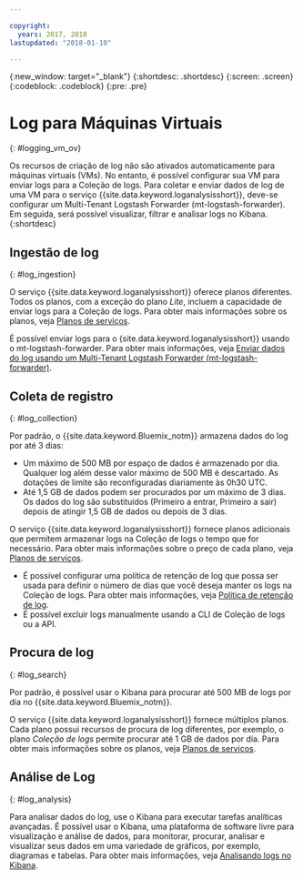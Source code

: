 ```yaml
---

copyright:
  years: 2017, 2018
lastupdated: "2018-01-10"

---
```


{:new_window: target="_blank"}
{:shortdesc: .shortdesc}
{:screen: .screen}
{:codeblock: .codeblock}
{:pre: .pre}

# Log para Máquinas Virtuais
{: #logging_vm_ov}

Os recursos de criação de log não são ativados automaticamente para máquinas virtuais (VMs). No entanto, é possível configurar sua VM para enviar logs para a Coleção de logs. Para coletar e enviar dados de log de uma VM para o serviço {{site.data.keyword.loganalysisshort}}, deve-se configurar um Multi-Tenant Logstash Forwarder (mt-logstash-forwarder). Em seguida, será possível visualizar, filtrar e analisar logs no Kibana.
{:shortdesc}


## Ingestão de log
{: #log_ingestion}

O serviço {{site.data.keyword.loganalysisshort}} oferece planos diferentes. Todos os planos, com a exceção do plano *Lite*, incluem a capacidade de enviar logs para a Coleção de logs. Para obter mais informações sobre os planos, veja [Planos de serviços](/docs/services/CloudLogAnalysis/log_analysis_ov.html#plans).

É possível enviar logs para o {site.data.keyword.loganalysisshort}} usando o mt-logstash-forwarder. Para obter mais informações, veja [Enviar dados do log usando um Multi-Tenant Logstash Forwarder (mt-logstash-forwarder)](/docs/services/CloudLogAnalysis/how-to/send-data/send_data_mt.html#send_data_mt).


## Coleta de registro
{: #log_collection}

Por padrão, o {{site.data.keyword.Bluemix_notm}} armazena dados do log por até 3 dias:   

* Um máximo de 500 MB por espaço de dados é armazenado por dia. Qualquer log além desse valor máximo de 500 MB é descartado. As dotações de limite são reconfiguradas diariamente às 0h30 UTC.
* Até 1,5 GB de dados podem ser procurados por um máximo de 3 dias. Os dados do log são substituídos (Primeiro a entrar, Primeiro a sair) depois de atingir 1,5 GB de dados ou depois de 3 dias.

O serviço {{site.data.keyword.loganalysisshort}} fornece planos adicionais que permitem armazenar logs na Coleção de logs o tempo que for necessário. Para obter mais informações sobre o preço de cada plano, veja [Planos de serviços](/docs/services/CloudLogAnalysis/log_analysis_ov.html#plans).

* É possível configurar uma política de retenção de log que possa ser usada para definir o número de dias que você deseja manter os logs na Coleção de logs. Para obter mais informações, veja [Política de retenção de log](/docs/services/CloudLogAnalysis/log_analysis_ov.html#policies).
* É possível excluir logs manualmente usando a CLI de Coleção de logs ou a API.


## Procura de log
{: #log_search}

Por padrão, é possível usar o Kibana para procurar até 500 MB de logs por dia no {{site.data.keyword.Bluemix_notm}}. 

O serviço {{site.data.keyword.loganalysisshort}} fornece múltiplos planos. Cada plano possui recursos de procura de log diferentes, por exemplo, o plano *Coleção de logs* permite procurar até 1 GB de dados por dia. Para obter mais informações sobre os planos, veja [Planos de serviços](/docs/services/CloudLogAnalysis/log_analysis_ov.html#plans).


## Análise de Log
{: #log_analysis}

Para analisar dados do log, use o Kibana para executar tarefas analíticas avançadas. É possível usar o Kibana, uma plataforma de software livre para visualização e análise de dados, para monitorar, procurar, analisar e visualizar seus dados em uma variedade de gráficos, por exemplo, diagramas e tabelas. Para obter mais informações, veja [Analisando logs no Kibana](/docs/services/CloudLogAnalysis/kibana/analyzing_logs_Kibana.html#analyzing_logs_Kibana).
